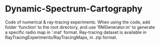 # Dynamic-Spectrum-Cartography
Code of numerical & ray-tracing experiments. When using the code, add folder ‘function’ to the root directory, and use 'RMGenerator.m' to generate a specific radio map in '.mat' format.
Ray-tracing dataset is available in RayTracingExperiments/RayTracingMaps, in .zip format. 
